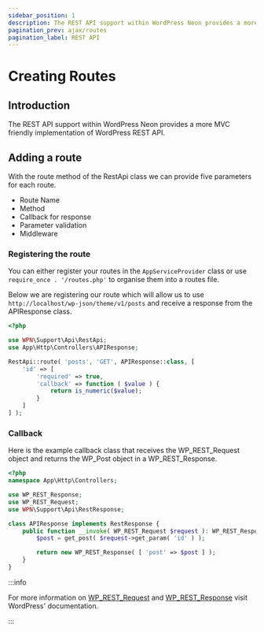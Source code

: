 ```yaml
---
sidebar_position: 1
description: The REST API support within WordPress Neon provides a more MVC friendly implementation of WordPress REST API
pagination_prev: ajax/routes
pagination_label: REST API
---
```


# Creating Routes

## Introduction

The REST API support within WordPress Neon provides a more MVC friendly implementation of WordPress REST API.

## Adding a route

With the route method of the RestApi class we can provide five parameters for each route.

- Route Name
- Method
- Callback for response
- Parameter validation
- Middleware

### Registering the route

You can either register your routes in the `AppServiceProvider` class or use `require_once . '/routes.php'` to organise them
into a routes file.

Below we are registering our route which will allow us to use `http://localhost/wp-json/theme/v1/posts` and receive a response
from the APIResponse class.

```php title="routes.php"
<?php

use WPN\Support\Api\RestApi;
use App\Http\Controllers\APIResponse;

RestApi::route( 'posts', 'GET', APIResponse::class, [
    'id' => [
        'required' => true,
        'callback' => function ( $value ) {
            return is_numeric($value);
        }
    ]
] );
```

### Callback

Here is the example callback class that receives the WP_REST_Request object and returns the WP_Post object in a WP_REST_Response.

```php title="APIResponse.php"
<?php
namespace App\Http\Controllers;

use WP_REST_Response;
use WP_REST_Request;
use WPN\Support\Api\RestResponse;

class APIResponse implements RestResponse {
	public function __invoke( WP_REST_Request $request ): WP_REST_Response {
		$post = get_post( $request->get_param( 'id' ) );

		return new WP_REST_Response( [ 'post' => $post ] );
	}
}
```

:::info

For more information on [WP_REST_Request](https://developer.wordpress.org/reference/classes/wp_rest_request/) and [WP_REST_Response](https://developer.wordpress.org/reference/classes/wp_rest_response/) visit WordPress' documentation.

:::